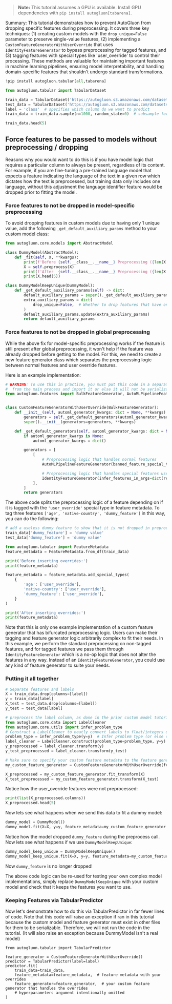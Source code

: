 > **Note:** This tutorial assumes a GPU is available. Install GPU dependencies with `pip install autogluon[tabarena]`.

Summary: This tutorial demonstrates how to prevent AutoGluon from dropping specific features during preprocessing. It covers three key techniques: (1) creating custom models with the `drop_unique=False` parameter to preserve single-value features, (2) implementing a `CustomFeatureGeneratorWithUserOverride` that uses `IdentityFeatureGenerator` to bypass preprocessing for tagged features, and (3) tagging features with special types like 'user_override' to control their processing. These methods are valuable for maintaining important features in machine learning pipelines, ensuring model interpretability, and handling domain-specific features that shouldn't undergo standard transformations.

```python
!pip install autogluon.tabular[all,tabarena]

```


```python
from autogluon.tabular import TabularDataset

train_data = TabularDataset('https://autogluon.s3.amazonaws.com/datasets/Inc/train.csv')  # can be local CSV file as well, returns Pandas DataFrame
test_data = TabularDataset('https://autogluon.s3.amazonaws.com/datasets/Inc/test.csv')  # another Pandas DataFrame
label = 'class'  # specifies which column do we want to predict
train_data = train_data.sample(n=1000, random_state=0)  # subsample for faster demo

train_data.head(5)
```

## Force features to be passed to models without preprocessing / dropping

Reasons why you would want to do this is if you have model logic that requires a particular column to always be present,
regardless of its content. For example, if you are fine-tuning a pre-trained language model that expects
a feature indicating the language of the text in a given row which dictates how the text is preprocessed,
but training data only includes one language, without this adjustment
the language identifier feature would be dropped prior to fitting the model.

### Force features to not be dropped in model-specific preprocessing

To avoid dropping features in custom models due to having only 1 unique value,
add the following `_get_default_auxiliary_params` method to your custom model class:


```python
from autogluon.core.models import AbstractModel

class DummyModel(AbstractModel):
    def _fit(self, X, **kwargs):
        print(f'Before {self.__class__.__name__} Preprocessing ({len(X.columns)} features):\n\t{list(X.columns)}')
        X = self.preprocess(X)
        print(f'After  {self.__class__.__name__} Preprocessing ({len(X.columns)} features):\n\t{list(X.columns)}')
        print(X.head(5))

class DummyModelKeepUnique(DummyModel):
    def _get_default_auxiliary_params(self) -> dict:
        default_auxiliary_params = super()._get_default_auxiliary_params()
        extra_auxiliary_params = dict(
            drop_unique=False,  # Whether to drop features that have only 1 unique value, default is True
        )
        default_auxiliary_params.update(extra_auxiliary_params)
        return default_auxiliary_params
```

### Force features to not be dropped in global preprocessing

While the above fix for model-specific preprocessing works if the feature is still present after global preprocessing,
it won't help if the feature was already dropped before getting to the model. For this, we need to
create a new feature generator class
which separates the preprocessing logic between normal features and user override features.

Here is an example implementation:


```python
# WARNING: To use this in practice, you must put this code in a separate python file
#  from the main process and import it or else it will not be serializable.)
from autogluon.features import BulkFeatureGenerator, AutoMLPipelineFeatureGenerator, IdentityFeatureGenerator


class CustomFeatureGeneratorWithUserOverride(BulkFeatureGenerator):
    def __init__(self, automl_generator_kwargs: dict = None, **kwargs):
        generators = self._get_default_generators(automl_generator_kwargs=automl_generator_kwargs)
        super().__init__(generators=generators, **kwargs)

    def _get_default_generators(self, automl_generator_kwargs: dict = None):
        if automl_generator_kwargs is None:
            automl_generator_kwargs = dict()

        generators = [
            [
                # Preprocessing logic that handles normal features
                AutoMLPipelineFeatureGenerator(banned_feature_special_types=['user_override'], **automl_generator_kwargs),

                # Preprocessing logic that handles special features user wishes to treat separately, here we simply skip preprocessing for these features.
                IdentityFeatureGenerator(infer_features_in_args=dict(required_special_types=['user_override'])),
            ],
        ]
        return generators
```

The above code splits the preprocessing logic of a feature
depending on if it is tagged with the `'user_override'` special type in feature metadata.
To tag three features `['age', 'native-country', 'dummy_feature']` in this way,
you can do the following:


```python
# add a useless dummy feature to show that it is not dropped in preprocessing
train_data['dummy_feature'] = 'dummy value'
test_data['dummy_feature'] = 'dummy value'

from autogluon.tabular import FeatureMetadata
feature_metadata = FeatureMetadata.from_df(train_data)

print('Before inserting overrides:')
print(feature_metadata)

feature_metadata = feature_metadata.add_special_types(
    {
        'age': ['user_override'],
        'native-country': ['user_override'],
        'dummy_feature': ['user_override'],
    }
)

print('After inserting overrides:')
print(feature_metadata)
```

Note that this is only one example implementation of a custom feature generator that has bifurcated preprocessing logic.
Users can make their tagging and feature generator logic arbitrarily complex to fit their needs.
In this example, we perform the standard preprocessing on non-tagged features, and for tagged features we pass
them through `IdentityFeatureGenerator` which is a no-op logic that does not alter the features in any way.
Instead of an `IdentityFeatureGenerator`, you could use any kind of feature generator to suite your needs.

### Putting it all together


```python
# Separate features and labels
X = train_data.drop(columns=[label])
y = train_data[label]
X_test = test_data.drop(columns=[label])
y_test = test_data[label]

# preprocess the label column, as done in the prior custom model tutorial
from autogluon.core.data import LabelCleaner
from autogluon.core.utils import infer_problem_type
# Construct a LabelCleaner to neatly convert labels to float/integers during model training/inference, can also use to inverse_transform back to original.
problem_type = infer_problem_type(y=y)  # Infer problem type (or else specify directly)
label_cleaner = LabelCleaner.construct(problem_type=problem_type, y=y)
y_preprocessed = label_cleaner.transform(y)
y_test_preprocessed = label_cleaner.transform(y_test)

# Make sure to specify your custom feature metadata to the feature generator
my_custom_feature_generator = CustomFeatureGeneratorWithUserOverride(feature_metadata_in=feature_metadata)

X_preprocessed = my_custom_feature_generator.fit_transform(X)
X_test_preprocessed = my_custom_feature_generator.transform(X_test)
```

Notice how the user_override features were not preprocessed:


```python
print(list(X_preprocessed.columns))
X_preprocessed.head(5)
```

Now lets see what happens when we send this data to fit a dummy model:


```python
dummy_model = DummyModel()
dummy_model.fit(X=X, y=y, feature_metadata=my_custom_feature_generator.feature_metadata)
```

Notice how the model dropped `dummy_feature` during the preprocess call. Now lets see what happens if we use `DummyModelKeepUnique`:


```python
dummy_model_keep_unique = DummyModelKeepUnique()
dummy_model_keep_unique.fit(X=X, y=y, feature_metadata=my_custom_feature_generator.feature_metadata)
```

Now `dummy_feature` is no longer dropped!

The above code logic can be re-used for testing your own complex model implementations,
simply replace `DummyModelKeepUnique` with your custom model and check that it keeps the features you want to use.

### Keeping Features via TabularPredictor

Now let's demonstrate how to do this via TabularPredictor in far fewer lines of code.
Note that this code will raise an exception if ran in this tutorial because the
custom model and feature generator must exist in other files for them to be serializable.
Therefore, we will not run the code in the tutorial.
(It will also raise an exception because DummyModel isn't a real model)

```
from autogluon.tabular import TabularPredictor

feature_generator = CustomFeatureGeneratorWithUserOverride()
predictor = TabularPredictor(label=label)
predictor.fit(
    train_data=train_data,
    feature_metadata=feature_metadata,  # feature metadata with your overrides
    feature_generator=feature_generator,  # your custom feature generator that handles the overrides
    # hyperparameters argument intentionally omitted
)
```
